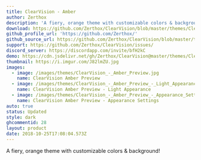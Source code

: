 ```yaml
---
title: ClearVision - Amber
author: Zerthox
description: 'A fiery, orange theme with customizable colors & background!'
download: https://github.com/Zerthox/ClearVision/blob/master/themes/ClearVision_Amber.theme.css
github_profile_url: 'https://github.com/Zerthox/'
github_source_url: https://github.com/Zerthox/ClearVision/blob/master/themes/ClearVision_Amber.theme.css
support: https://github.com/Zerthox/ClearVision/issues/
discord_server: https://discordapp.com/invite/bfH2kC
demo: https://cdn.jsdelivr.net/gh/Zerthox/ClearVision@master/themes/ClearVision_Amber.theme.css
thumbnail: https://i.imgur.com/J82lmZU.jpg
images:
  - image: /images/themes/ClearVision_-_Amber_Preview.jpg
    name: ClearVision Amber Preview
  - image: /images/themes/ClearVision_-_Amber_Preview_-_Light_Appearance.jpg
    name: ClearVision Amber Preview - Light Appearance
  - image: /images/themes/ClearVision_-_Amber_Preview_-_Appearance_Settings.jpg
    name: ClearVision Amber Preview - Appearance Settings
auto: true
status: Updated
style: dark
ghcommentid: 28
layout: product
date: 2018-10-25T17:08:04.573Z
---
```

A fiery, orange theme with customizable colors & background!